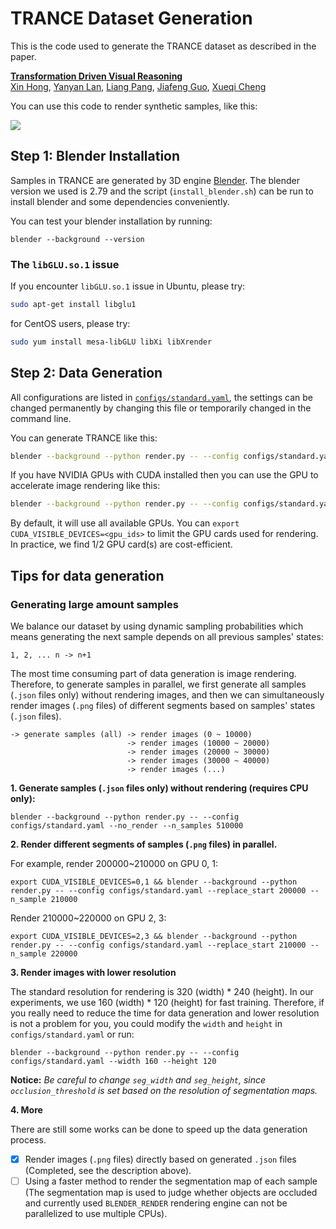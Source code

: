 # TRANCE Dataset Generation

This is the code used to generate the TRANCE dataset as described in the paper.

**[Transformation Driven Visual Reasoning](https://arxiv.org/pdf/2011.13160.pdf)**
<br>
[Xin Hong](https://hongxin2019.github.io/), [Yanyan Lan](http://www.bigdatalab.ac.cn/~lanyanyan/), [Liang Pang](http://www.bigdatalab.ac.cn/~pangliang/), [Jiafeng Guo](http://www.bigdatalab.ac.cn/~gjf/), [Xueqi Cheng](http://www.bigdatalab.ac.cn/~cxq/)

You can use this code to render synthetic samples, like this:

![](../../imgs/trance_example.svg)

## Step 1: Blender Installation

Samples in TRANCE are generated by 3D engine [Blender](https://www.blender.org/). The blender version we used is 2.79 and the script (`install_blender.sh`) can be run to install blender and some dependencies conveniently.

You can test your blender installation by running:
```
blender --background --version
```

### The `libGLU.so.1` issue

If you encounter `libGLU.so.1` issue in Ubuntu, please try:
``` sh
sudo apt-get install libglu1
```
for CentOS users, please try:
``` sh
sudo yum install mesa-libGLU libXi libXrender
```


## Step 2: Data Generation

All configurations are listed in [`configs/standard.yaml`](configs/standard.yaml), the settings can be changed permanently by changing this file or temporarily changed in the command line.

You can generate TRANCE like this:
``` sh
blender --background --python render.py -- --config configs/standard.yaml --gpu false --render_tile_size 16
```

If you have NVIDIA GPUs with CUDA installed then you can use the GPU to accelerate image rendering like this:
``` sh
blender --background --python render.py -- --config configs/standard.yaml
```
By default, it will use all available GPUs. You can `export CUDA_VISIBLE_DEVICES=<gpu_ids>` to limit the GPU cards used for rendering. In practice, we find 1/2 GPU card(s) are cost-efficient. 

## Tips for data generation

### Generating large amount samples

We balance our dataset by using dynamic sampling probabilities which means generating the next sample depends on all previous samples' states:

```
1, 2, ... n -> n+1
```

The most time consuming part of data generation is image rendering. Therefore, to generate samples in parallel, we first generate all samples (`.json` files only) without rendering images, and then we can simultaneously render images (`.png` files) of different segments based on samples' states (`.json` files).


```
-> generate samples (all) -> render images (0 ~ 10000)
                          -> render images (10000 ~ 20000)
                          -> render images (20000 ~ 30000)
                          -> render images (30000 ~ 40000)
                          -> render images (...)
```

**1\. Generate samples (`.json` files only) without rendering (requires CPU only):**

```
blender --background --python render.py -- --config configs/standard.yaml --no_render --n_samples 510000
```

**2\. Render different segments of samples (`.png` files) in parallel.**

For example, render 200000\~210000 on GPU 0, 1:

```
export CUDA_VISIBLE_DEVICES=0,1 && blender --background --python render.py -- --config configs/standard.yaml --replace_start 200000 --n_sample 210000
```

Render 210000\~220000 on GPU 2, 3:

```
export CUDA_VISIBLE_DEVICES=2,3 && blender --background --python render.py -- --config configs/standard.yaml --replace_start 210000 --n_sample 220000
```

**3\. Render images with lower resolution**

The standard resolution for rendering is 320 (width) * 240 (height). In our experiments, we use 160 (width) * 120 (height) for fast training. Therefore, if you really need to reduce the time for data generation and lower resolution is not a problem for you, you could modify the `width` and `height` in `configs/standard.yaml` or run:
```
blender --background --python render.py -- --config configs/standard.yaml --width 160 --height 120
```

**Notice:** *Be careful to change `seg_width` and `seg_height`, since `occlusion_threshold` is set based on the resolution of segmentation maps.*

**4\. More**

There are still some works can be done to speed up the data generation process.
- [x] Render images (`.png` files) directly based on generated `.json` files (Completed, see the description above).
- [ ] Using a faster method to render the segmentation map of each sample (The segmentation map is used to judge whether objects are occluded and currently used `BLENDER_RENDER` rendering engine can not be parallelized to use multiple CPUs).